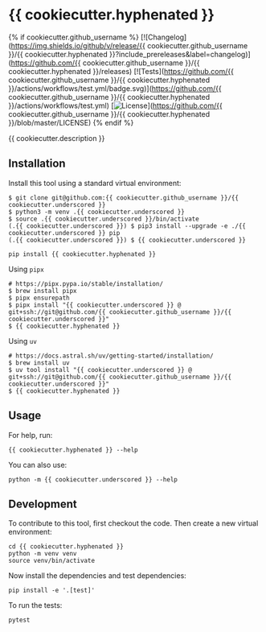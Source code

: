 # {{ cookiecutter.hyphenated }}

{% if cookiecutter.github_username %}
[![Changelog](https://img.shields.io/github/v/release/{{ cookiecutter.github_username }}/{{ cookiecutter.hyphenated }}?include_prereleases&label=changelog)](https://github.com/{{ cookiecutter.github_username }}/{{ cookiecutter.hyphenated }}/releases)
[![Tests](https://github.com/{{ cookiecutter.github_username }}/{{ cookiecutter.hyphenated }}/actions/workflows/test.yml/badge.svg)](https://github.com/{{ cookiecutter.github_username }}/{{ cookiecutter.hyphenated }}/actions/workflows/test.yml)
[![License](https://img.shields.io/badge/license-Apache%202.0-blue.svg)](https://github.com/{{ cookiecutter.github_username }}/{{ cookiecutter.hyphenated }}/blob/master/LICENSE)
{% endif %}

{{ cookiecutter.description }}

## Installation

Install this tool using a standard virtual environment:

	$ git clone git@github.com:{{ cookiecutter.github_username }}/{{ cookiecutter.underscored }}
	$ python3 -m venv .{{ cookiecutter.underscored }}
	$ source .{{ cookiecutter.underscored }}/bin/activate
	(.{{ cookiecutter.underscored }}) $ pip3 install --upgrade -e ./{{ cookiecutter.underscored }} pip
	(.{{ cookiecutter.underscored }}) $ {{ cookiecutter.underscored }}

    pip install {{ cookiecutter.hyphenated }}
	
Using `pipx`

	# https://pipx.pypa.io/stable/installation/
	$ brew install pipx
	$ pipx ensurepath
    $ pipx install "{{ cookiecutter.underscored }} @ git+ssh://git@github.com/{{ cookiecutter.github_username }}/{{ cookiecutter.underscored }}" 
	$ {{ cookiecutter.hyphenated }}
	
Using `uv`

    # https://docs.astral.sh/uv/getting-started/installation/
    $ brew install uv
    $ uv tool install "{{ cookiecutter.underscored }} @ git+ssh://git@github.com/{{ cookiecutter.github_username }}/{{ cookiecutter.underscored }}"
	$ {{ cookiecutter.hyphenated }}
	

## Usage

For help, run:

    {{ cookiecutter.hyphenated }} --help

You can also use:

    python -m {{ cookiecutter.underscored }} --help

## Development

To contribute to this tool, first checkout the code. Then create a new virtual environment:

    cd {{ cookiecutter.hyphenated }}
    python -m venv venv
    source venv/bin/activate

Now install the dependencies and test dependencies:

    pip install -e '.[test]'

To run the tests:

    pytest
